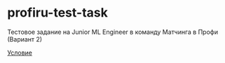 # profiru-test-task
Тестовое задание на Junior ML Engineer в команду Матчинга в Профи (Вариант 2)

[Условие](https://docs.google.com/document/d/1mzD8geHFiti_4Jlthx2Am01X5KDQB6-PTLiXTcVXy9Y/edit#heading=h.5m5rareuzgrs)
